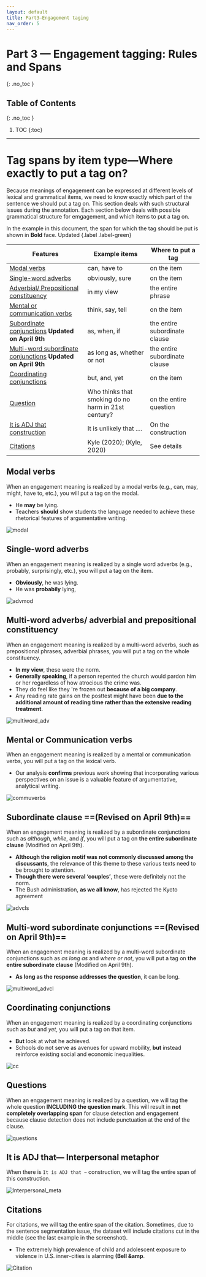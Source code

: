 ```yaml
---
layout: default
title: Part3—Engagement taging
nav_order: 5
---
```

# Part 3 — Engagement tagging: Rules and Spans
{: .no_toc }
## Table of Contents
{: .no_toc }

1. TOC
{:toc}

---
# Tag spans by item type—Where exactly to put a tag on?
Because meanings of engagement can be expressed at different levels of lexical and grammatical items, we need to know exactly which part of the sentence we should put a tag on.
This section deals with such structural issues during the annotation. Each section below deals with possible grammatical structure for emgagement, and which items to put a tag on.

In the example in this document, the span for which the tag should be put is shown in **Bold** face. Updated {.label .label-green}

| Features                                                                                                                   | Example items                                       | Where to put a tag            |
| -------------------------------------------------------------------------------------------------------------------------- | --------------------------------------------------- | ----------------------------- |
| [Modal verbs](#modal-verbs)                                                                                                | can, have to                                        | on the item                   |
| [Single-word adverbs](#single-word-adverbs)                                                                                | obviously, sure                                     | on the item                   |
| [Adverbial/ Prepositional constituency](#multi-word-adverbs-adverbial-and-prepositional-constituency)                      | in my view                                          | the entire phrase             |
| [Mental or communication verbs](#mental-or-communication-verbs)                                                            | think, say, tell                                    | on the item                   |
| [Subordinate conjunctions](#subordinate-clause-revised-on-april-9th)  **Updated on April 9th**                             | as, when, if                                        | the entire subordinate clause |
| [Multi-word subordinate conjunctions](#multi-word-subordinate-conjunctions-revised-on-april-9th)  **Updated on April 9th** | as long as, whether or not                          | the entire subordinate clause |
| [Coordinating conjunctions](#coordinating-conjunctions)                                                                    | but, and, yet                                       | on the item                   |
| [Question](#questions)                                                                                                     | Who thinks that smoking do no harm in 21st century? | on the entire question        |
| [It is ADJ that construction](#it-is-adj-that-interpersonal-metaphor)                                                      | It is unlikely that ....                            | On the construction           |
| [Citations](#citations)                                                                                                    | Kyle (2020); (Kyle, 2020)                           | See details                   |

## Modal verbs

When an engagement meaning is realized by a modal verbs (e.g., can, may, might, have to, etc.), you will put a tag on the modal.
- He **may** be lying.
- Teachers **should** show students the language needed to achieve these rhetorical features of argumentative writing.

![modal](figures/spans/modals.png)

## Single-word adverbs

When an engagement meaning is realized by a single word adverbs (e.g., probably, surprisingly, etc.), you will put a tag on the item.
- **Obviously**, he was lying. 
- He was **probabily** lying,

![advmod](figures/spans/advmod.png)
## Multi-word adverbs/ adverbial and prepositional constituency

When an engagement meaning is realized by a multi-word adverbs, such as prepositional phrases, adverbial phrases, you will put a tag on the whole constituency.
- **In my view**, these were the norm.
- **Generally speaking**, if a person repented the church would pardon him or her regardless of how atrocious the crime was.
- They do feel like they 're frozen out **because of a big company**.
- Any reading rate gains on the posttest might have been **due to the additional amount of reading time rather than the extensive reading treatment**.

![multiword_adv](figures/spans/prepphrases.png)
## Mental or Communication verbs

When an engagement meaning is realized by a mental or communication verbs, you will put a tag on the lexical verb.
- Our analysis **confirms** previous work showing that incorporating various perspectives on an issue is a valuable feature of argumentative, analytical writing.

![commuverbs](figures/spans/comm_verb.png)

## Subordinate clause ==(Revised on April 9th)==

When an engagement meaning is realized by a subordinate conjunctions such as *although*, *while*, and *if*, you will put a tag on **the entire subordinate clause** (Modified on April 9th).
- **Although the religion motif was not commonly discussed among the discussants**, the relevance of this theme to these various texts need to be brought to attention.
- **Though there were several ‘couples’**, these were definitely not the norm.
- The Bush administration, **as we all know**, has rejected the Kyoto agreement

![advcls](figures/spans/advcl.png)
## Multi-word subordinate conjunctions ==(Revised on April 9th)==

When an engagement meaning is realized by a multi-word subordinate conjunctions such as *as long as* and *where or not*, you will put a tag on **the entire subordinate clause** (Modified on April 9th).
- **As long as the response addresses the question**, it can be long.

![multiword_advcl](figures/spans/multiword_advcl.png)

## Coordinating conjunctions

When an engagement meaning is realized by a coordinating conjunctions such as *but* and *yet*, you will put a tag on that item.
- **But** look at what he achieved.
- Schools do not serve as avenues for upward mobility, **but** instead reinforce existing social and economic inequalities.

![cc](figures/spans/coordinating_conj.png)


## Questions

When an engagement meaning is realized by a question, we will tag the whole question **INCLUDING the question mark**. This will result in **not completely overlapping span** for clause detection and engagement because clause detection does not include punctuation at the end of the clause.

![questions](figures/spans/questions.png)

## It is ADJ that— Interpersonal metaphor

When there is `It is ADJ that ~` construction, we will tag the entire span of this construction.

![Interpersonal_meta](figures/spans/Interpersonal_metaphor.png)


## Citations

For citations, we will tag the entire span of the citation.
Sometimes, due to the sentence segmentation issue, the dataset will include citations cut in the middle (see the last example in the screenshot).
- The extremely high prevalence of child and adolescent exposure to violence in U.S. inner-cities <engmt class="monogloss">is</engmt> alarming **(Bell &amp;amp**.


![Citation](figures/spans/citation.png)


